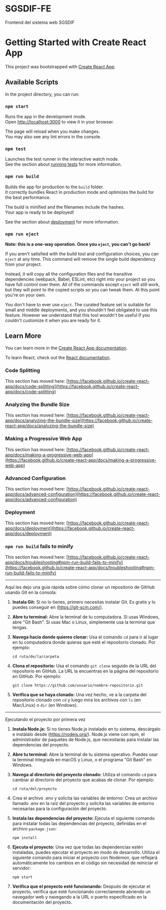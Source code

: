 # SGSDIF-FE
Frontend del sistema web SGSDIF
# Getting Started with Create React App

This project was bootstrapped with [Create React App](https://github.com/facebook/create-react-app).

## Available Scripts

In the project directory, you can run:

### `npm start`

Runs the app in the development mode.\
Open [http://localhost:3000](http://localhost:3000) to view it in your browser.

The page will reload when you make changes.\
You may also see any lint errors in the console.

### `npm test`

Launches the test runner in the interactive watch mode.\
See the section about [running tests](https://facebook.github.io/create-react-app/docs/running-tests) for more information.

### `npm run build`

Builds the app for production to the `build` folder.\
It correctly bundles React in production mode and optimizes the build for the best performance.

The build is minified and the filenames include the hashes.\
Your app is ready to be deployed!

See the section about [deployment](https://facebook.github.io/create-react-app/docs/deployment) for more information.

### `npm run eject`

**Note: this is a one-way operation. Once you `eject`, you can't go back!**

If you aren't satisfied with the build tool and configuration choices, you can `eject` at any time. This command will remove the single build dependency from your project.

Instead, it will copy all the configuration files and the transitive dependencies (webpack, Babel, ESLint, etc) right into your project so you have full control over them. All of the commands except `eject` will still work, but they will point to the copied scripts so you can tweak them. At this point you're on your own.

You don't have to ever use `eject`. The curated feature set is suitable for small and middle deployments, and you shouldn't feel obligated to use this feature. However we understand that this tool wouldn't be useful if you couldn't customize it when you are ready for it.

## Learn More

You can learn more in the [Create React App documentation](https://facebook.github.io/create-react-app/docs/getting-started).

To learn React, check out the [React documentation](https://reactjs.org/).

### Code Splitting

This section has moved here: [https://facebook.github.io/create-react-app/docs/code-splitting](https://facebook.github.io/create-react-app/docs/code-splitting)

### Analyzing the Bundle Size

This section has moved here: [https://facebook.github.io/create-react-app/docs/analyzing-the-bundle-size](https://facebook.github.io/create-react-app/docs/analyzing-the-bundle-size)

### Making a Progressive Web App

This section has moved here: [https://facebook.github.io/create-react-app/docs/making-a-progressive-web-app](https://facebook.github.io/create-react-app/docs/making-a-progressive-web-app)

### Advanced Configuration

This section has moved here: [https://facebook.github.io/create-react-app/docs/advanced-configuration](https://facebook.github.io/create-react-app/docs/advanced-configuration)

### Deployment

This section has moved here: [https://facebook.github.io/create-react-app/docs/deployment](https://facebook.github.io/create-react-app/docs/deployment)

### `npm run build` fails to minify

This section has moved here: [https://facebook.github.io/create-react-app/docs/troubleshooting#npm-run-build-fails-to-minify](https://facebook.github.io/create-react-app/docs/troubleshooting#npm-run-build-fails-to-minify)


---

Aquí les dejo una guía rápida sobre cómo clonar un repositorio de GitHub usando Git en la consola:

1. **Instala Git:**
   Si no lo tienes, primero necesitas instalar Git. Es gratis y lo puedes conseguir en (https://git-scm.com/).

2. **Abre tu terminal:**
   Abre la terminal de tu computadora. Si usas Windows, abre "Git Bash". Si usas Mac o Linux, simplemente usa la terminal que tengas.

3. **Navega hacia donde quieres clonar:**
   Usa el comando `cd` para ir al lugar en tu computadora donde quieras que esté el repositorio clonado. Por ejemplo:
   ```
   cd ruta/de/la/carpeta
   ```

4. **Clona el repositorio:**
   Usa el comando `git clone` seguido de la URL del repositorio en GitHub. La URL la encuentras en la página del repositorio en GitHub. Por ejemplo:
   ```
   git clone https://github.com/usuario/nombre-repositorio.git
   ```

5. **Verifica que se haya clonado:**
   Una vez hecho, ve a la carpeta del repositorio clonado con `cd` y luego mira los archivos con `ls` (en Mac/Linux) o `dir` (en Windows).


---

Ejecutando el proyecto por primera vez

1. **Instala Node.js:**
   Si no tienes Node.js instalado en tu sistema, descárgalo e instálalo desde (https://nodejs.org/). Node.js viene con npm, el administrador de paquetes de Node.js, que necesitarás para instalar las dependencias del proyecto.

2. **Abre tu terminal:**
   Abre la terminal de tu sistema operativo. Puedes usar la terminal integrada en macOS y Linux, o el programa "Git Bash" en Windows.

3. **Navega al directorio del proyecto clonado:**
   Utiliza el comando `cd` para cambiar al directorio del proyecto que acabas de clonar. Por ejemplo:
   ```
   cd ruta/del/proyecto
   ```

4. Crea el archivo .env y solicita las variables de entorno:
Crea un archivo llamado .env en la raíz del proyecto y solicita las variables de entorno necesarias para la configuración del proyecto. 

5. **Instala las dependencias del proyecto:**
   Ejecuta el siguiente comando para instalar todas las dependencias del proyecto, definidas en el archivo `package.json`:
   ```
   npm install
   ```

6. **Ejecuta el proyecto:**
   Una vez que todas las dependencias estén instaladas, puedes ejecutar el proyecto en modo de desarrollo. Utiliza el siguiente comando para iniciar el proyecto con Nodemon, que reflejará automáticamente los cambios en el código sin necesidad de reiniciar el servidor:
   ```
   npm start
   ```

7. **Verifica que el proyecto esté funcionando:**
   Después de ejecutar el proyecto, verifica que esté funcionando correctamente abriendo un navegador web y navegando a la URL o puerto especificado en la documentación del proyecto.
